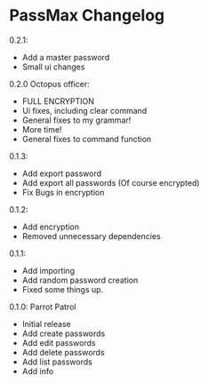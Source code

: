 # PassMax Changelog

0.2.1:

- Add a master password
- Small ui changes


0.2.0 Octopus officer:

- FULL ENCRYPTION
- Ui fixes, including clear command
- General fixes to my grammar!
- More time!
- General fixes to command function

0.1.3:

- Add export password
- Add export all passwords (Of course encrypted)
- Fix Bugs in encryption

0.1.2:

- Add encryption
- Removed unnecessary dependencies

0.1.1: 

- Add importing
- Add random password creation
- Fixed some things up.

0.1.0: Parrot Patrol

- Initial release
- Add create passwords
- Add edit passwords
- Add delete passwords
- Add list passwords
- Add info